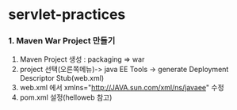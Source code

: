 # servlet-practices

### 1. Maven War Project 만들기
1. Maven Project 생성 : packaging => war
2. project 선택(오른쪽메뉴)-> java EE Tools -> generate Deployment Descriptor Stub(web.xml)
3. web.xml 에서 xmlns="http://JAVA.sun.com/xml/ns/javaee" 수정
4. pom.xml 설정(helloweb 참고)